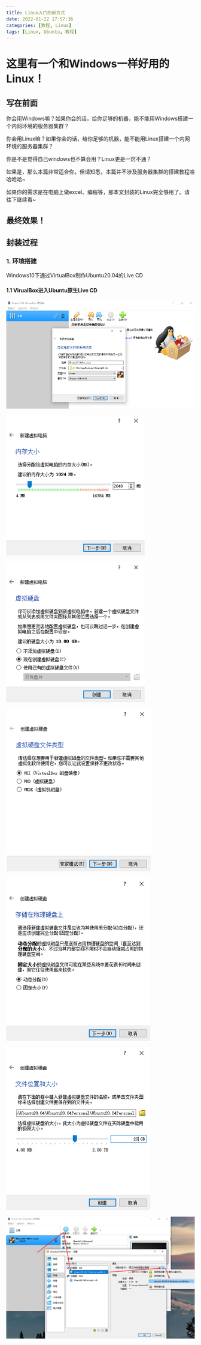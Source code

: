 ```yaml
---
title: Linux入门的新方式
date: 2022-01-22 17:57:36
categories: [教程, Linux]
tags: [Linux, Ubuntu, 教程]
---
```


# 这里有一个和Windows一样好用的Linux！

## 写在前面

你会用Windows嘛？如果你会的话，给你足够的机器，能不能用Windows搭建一个内网环境的服务器集群？

你会用Linux嘛？如果你会的话，给你足够的机器，能不能用Linux搭建一个内网环境的服务器集群？

你是不是觉得自己windows也不算会用？Linux更是一窍不通？

如果是，那么本篇非常适合你。但请知悉，本篇并不涉及服务器集群的搭建教程哈哈哈哈~

如果你的需求是在电脑上做excel、编程等，那本文封装的Linux完全够用了。请往下继续看~

## 最终效果！



## 封装过程

### 1. 环境搭建

Windows10下通过VirtualBox制作Ubuntu20.04的Live CD

#### 1.1 VirualBox进入Ubuntu原生Live CD

![VirualBox新建虚拟机](/images/Linux入门的新方式/VirualBox新建虚拟机.png)

![虚拟机内存大小设置](/images/Linux入门的新方式/虚拟机内存大小设置.png)

![](/images/Linux入门的新方式/虚拟机创建虚拟硬盘.png)

![](/images/Linux入门的新方式/虚拟机创建虚拟硬盘02.png)

![](/images/Linux入门的新方式/虚拟机创建虚拟硬盘03.png)

![](/images/Linux入门的新方式/虚拟机创建虚拟硬盘04.png)

![](/images/Linux入门的新方式/虚拟机设置启动镜像.png)
